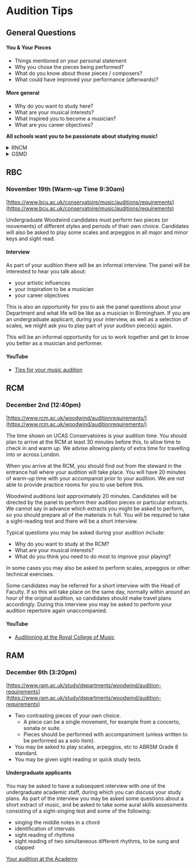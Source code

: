 # Audition Tips

## General Questions

#### You & Your Pieces

+ Things mentioned on your personal statement
+ Why you chose the pieces being performed?
+ What do you know about those pieces / composers?
+ What could have improved your performance (afterwards)?

#### More general

+ Why do you want to study here?
+ What are your musical interests?
+ What inspired you to become a musician?
+ What are you career objectives?

**All schools want you to be passionate about studying music!**

<details>
	<summary>RNCM</summary>

## RNCM
### November 4th (1:40pm)

[https://www.rncm.ac.uk/study-here/make-an-application/your-audition/rncm-school-of-wind-brass-and-percussion-audition-requirements/](https://www.rncm.ac.uk/study-here/make-an-application/your-audition/rncm-school-of-wind-brass-and-percussion-audition-requirements/)

For those attending in person, your audition will also include an interview, giving the panel an opportunity to learn a little more about you and your future aspirations, whilst giving you the chance to ask any questions you might have about studying with us. You may also be asked to perform a quick study.

#### YouTube
+ [Audition Tips from the RNCM](https://www.youtube.com/watch?v=aT-SnEpokmA)
+ [6 Tips for a Fantastic Conservatoire Audition](https://www.youtube.com/watch?v=eWD5EC2iFoA)
</details>
<details>
   <summary>GSMD</summary>

## GSMD
### November 11th (4:00pm)

+ Conditional Offer received: [Offer Letter](pdf/gsmd-offer.pdf)
+ Offer Handbook: [https://resources.gsmd.ac.uk/ego/2025/offerhandbook.pdf](https://resources.gsmd.ac.uk/ego/2025/offerhandbook.pdf)
</details>

## RBC
### November 19th (Warm-up Time 9:30am)

[https://www.bcu.ac.uk/conservatoire/music/auditions/requirements](https://www.bcu.ac.uk/conservatoire/music/auditions/requirements)

Undergraduate Woodwind candidates must perform two pieces (or movements) of different styles and periods of their own choice. Candidates will also be asked to play some scales and arpeggios in all major and minor keys and sight read.

#### Interview
As part of your audition there will be an informal interview. The panel will be interested to hear you talk about:

+ your artistic influences
+ your inspiration to be a musician
+ your career objectives

This is also an opportunity for you to ask the panel questions about your Department and what life will be like as a musician in Birmingham. If you are an undergraduate applicant, during your interview, as well as a selection of scales, we might ask you to play part of your audition piece(s) again.

This will be an informal opportunity for us to work together and get to know you better as a musician and performer.

#### YouTube
+ [Tips for your music audition](https://www.youtube.com/watch?v=BkLyuC7eMXs)

## RCM
### December 2nd (12:40pm)

[https://www.rcm.ac.uk/woodwind/auditionrequirements/](https://www.rcm.ac.uk/woodwind/auditionrequirements/)

The time shown on UCAS Conservatoires is your audition time. You should plan to arrive at the RCM at least 30 minutes before this, to allow time to check in and warm up. We advise allowing plenty of extra time for travelling into or across London.

When you arrive at the RCM, you should find out from the steward in the entrance hall where your audition will take place. You will have 20 minutes of warm-up time with your accompanist prior to your audition. We are not able to provide practice rooms for you to use before this.

Woodwind auditions last approximately 20 minutes. Candidates will be directed by the panel to perform their audition pieces or particular extracts. We cannot say in advance which extracts you might be asked to perform, so you should prepare all of the materials in full. You will be required to take a sight-reading test and there will be a short interview.

Typical questions you may be asked during your audition include:

+ Why do you want to study at the RCM?
+ What are your musical interests?
+ What do you think you need to do most to improve your playing?

In some cases you may also be asked to perform scales, arpeggios or other technical exercises.

Some candidates may be referred for a short interview with the Head of Faculty.  If so this will take place on the same day, normally within around an hour of the original audition, so candidates should make travel plans accordingly.  During this interview you may be asked to perform your audition repertoire again unaccompanied.

#### YouTube
+ [Auditioning at the Royal College of Music](https://www.youtube.com/watch?v=7lXxZOMAP-0)

## RAM
### December 6th (3:20pm)

[https://www.ram.ac.uk/study/departments/woodwind/audition-requirements](https://www.ram.ac.uk/study/departments/woodwind/audition-requirements)

+ Two contrasting pieces of your own choice.
    + A piece can be a single movement, for example from a concerto, sonata or suite.
    + Pieces should be performed with accompaniment (unless written to be performed as a solo item).
+ You may be asked to play scales, arpeggios, etc to ABRSM Grade 8 standard.
+ You may be given sight reading or quick study tests.

#### Undergraduate applicants

You may be asked to have a subsequent interview with one of the undergraduate academic staff, during which you can discuss your study plans. As part of the interview you may be asked some questions about a short extract of music, and be asked to take some aural skills assessments consisting of a sight-singing test and some of the following:

+ singing the middle notes in a chord
+ identification of intervals
+ sight reading of rhythms
+ sight reading of two simultaneous different rhythms, to be sung and clapped

[Your audition at the Academy](pdf/ram-your-audition.pdf)
